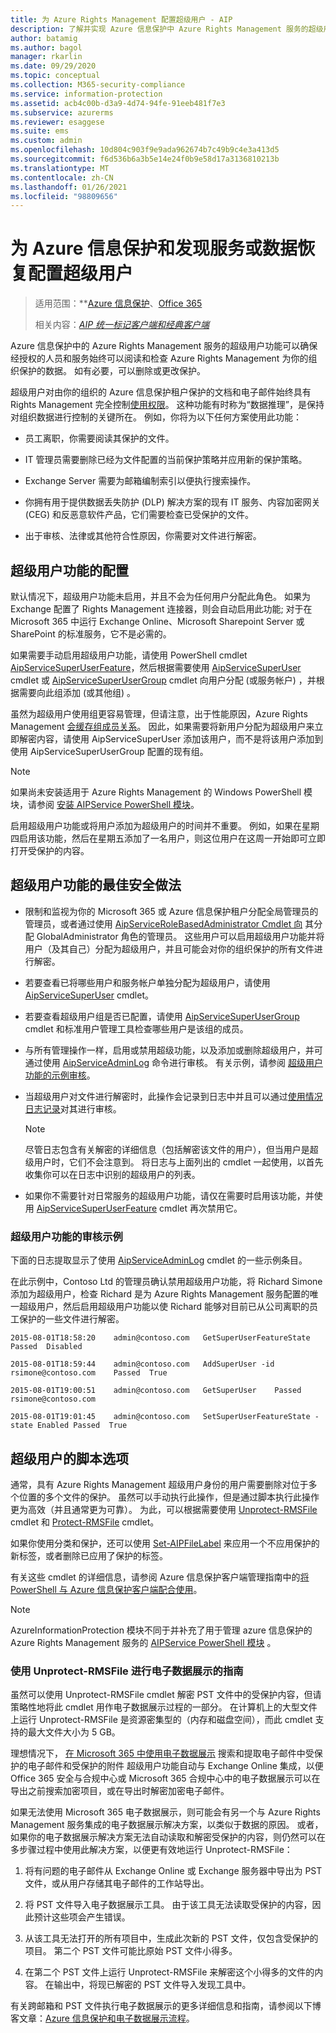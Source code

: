 ```yaml
---
title: 为 Azure Rights Management 配置超级用户 - AIP
description: 了解并实现 Azure 信息保护中 Azure Rights Management 服务的超级用户功能，以便已获授权的人员和服务始终可以读取和检查 ( "原因" ) 组织的受保护数据。
author: batamig
ms.author: bagol
manager: rkarlin
ms.date: 09/29/2020
ms.topic: conceptual
ms.collection: M365-security-compliance
ms.service: information-protection
ms.assetid: acb4c00b-d3a9-4d74-94fe-91eeb481f7e3
ms.subservice: azurerms
ms.reviewer: esaggese
ms.suite: ems
ms.custom: admin
ms.openlocfilehash: 10d804c903f9e9ada962674b7c49b9c4e3a413d5
ms.sourcegitcommit: f6d536b6a3b5e14e24f0b9e58d17a3136810213b
ms.translationtype: MT
ms.contentlocale: zh-CN
ms.lasthandoff: 01/26/2021
ms.locfileid: "98809656"
---
```

# <a name="configuring-super-users-for-azure-information-protection-and-discovery-services-or-data-recovery"></a>为 Azure 信息保护和发现服务或数据恢复配置超级用户

>适用范围：**[Azure 信息保护](https://azure.microsoft.com/pricing/details/information-protection)、[Office 365](https://download.microsoft.com/download/E/C/F/ECF42E71-4EC0-48FF-AA00-577AC14D5B5C/Azure_Information_Protection_licensing_datasheet_EN-US.pdf)
>
>相关内容：*[AIP 统一标记客户端和经典客户端](faqs.md#whats-the-difference-between-the-azure-information-protection-classic-and-unified-labeling-clients)*

Azure 信息保护中的 Azure Rights Management 服务的超级用户功能可以确保经授权的人员和服务始终可以阅读和检查 Azure Rights Management 为你的组织保护的数据。 如有必要，可以删除或更改保护。

超级用户对由你的组织的 Azure 信息保护租户保护的文档和电子邮件始终具有 Rights Management 完全控制[使用权限](configure-usage-rights.md)。 这种功能有时称为“数据推理”，是保持对组织数据进行控制的关键所在。 例如，你将为以下任何方案使用此功能：

- 员工离职，你需要阅读其保护的文件。

- IT 管理员需要删除已经为文件配置的当前保护策略并应用新的保护策略。

- Exchange Server 需要为邮箱编制索引以便执行搜索操作。

- 你拥有用于提供数据丢失防护 (DLP) 解决方案的现有 IT 服务、内容加密网关 (CEG) 和反恶意软件产品，它们需要检查已受保护的文件。

- 出于审核、法律或其他符合性原因，你需要对文件进行解密。

## <a name="configuration-for-the-super-user-feature"></a>超级用户功能的配置

默认情况下，超级用户功能未启用，并且不会为任何用户分配此角色。 如果为 Exchange 配置了 Rights Management 连接器，则会自动启用此功能; 对于在 Microsoft 365 中运行 Exchange Online、Microsoft Sharepoint Server 或 SharePoint 的标准服务，它不是必需的。

如果需要手动启用超级用户功能，请使用 PowerShell cmdlet [AipServiceSuperUserFeature](/powershell/module/aipservice/enable-aipservicesuperuserfeature)，然后根据需要使用 [AipServiceSuperUser](/powershell/module/aipservice/add-aipservicesuperuser) cmdlet 或 [AipServiceSuperUserGroup](/powershell/module/aipservice/set-aipservicesuperusergroup) cmdlet 向用户分配 (或服务帐户) ，并根据需要向此组添加 (或其他组) 。 

虽然为超级用户使用组更容易管理，但请注意，出于性能原因，Azure Rights Management [会缓存组成员关系](prepare.md#group-membership-caching-by-azure-information-protection)。 因此，如果需要将新用户分配为超级用户来立即解密内容，请使用 AipServiceSuperUser 添加该用户，而不是将该用户添加到使用 AipServiceSuperUserGroup 配置的现有组。

> [!NOTE]
> 如果尚未安装适用于 Azure Rights Management 的 Windows PowerShell 模块，请参阅 [安装 AIPService PowerShell 模块](install-powershell.md)。

启用超级用户功能或将用户添加为超级用户的时间并不重要。 例如，如果在星期四启用该功能，然后在星期五添加了一名用户，则这位用户在这周一开始即可立即打开受保护的内容。

## <a name="security-best-practices-for-the-super-user-feature"></a>超级用户功能的最佳安全做法

- 限制和监视为你的 Microsoft 365 或 Azure 信息保护租户分配全局管理员的管理员，或者通过使用 [AipServiceRoleBasedAdministrator Cmdlet 向](/powershell/module/aipservice/add-aipservicerolebasedadministrator) 其分配 GlobalAdministrator 角色的管理员。 这些用户可以启用超级用户功能并将用户（及其自己）分配为超级用户，并且可能会对你的组织保护的所有文件进行解密。

- 若要查看已将哪些用户和服务帐户单独分配为超级用户，请使用 [AipServiceSuperUser](/powershell/module/aipservice/get-aipservicesuperuser) cmdlet。 

- 若要查看超级用户组是否已配置，请使用 [AipServiceSuperUserGroup](/powershell/module/aipservice/get-aipservicesuperusergroup) cmdlet 和标准用户管理工具检查哪些用户是该组的成员。 

- 与所有管理操作一样，启用或禁用超级功能，以及添加或删除超级用户，并可通过使用 [AipServiceAdminLog](/powershell/module/aipservice/get-aipserviceadminlog) 命令进行审核。 有关示例，请参阅 [超级用户功能的示例审核](#example-auditing-for-the-super-user-feature)。

- 当超级用户对文件进行解密时，此操作会记录到日志中并且可以通过[使用情况日志记录](log-analyze-usage.md)对其进行审核。

    > [!NOTE]
    > 尽管日志包含有关解密的详细信息（包括解密该文件的用户），但当用户是超级用户时，它们不会注意到。 将日志与上面列出的 cmdlet 一起使用，以首先收集你可以在日志中识别的超级用户的列表。
    >

- 如果你不需要针对日常服务的超级用户功能，请仅在需要时启用该功能，并使用 [AipServiceSuperUserFeature](/powershell/module/aipservice/disable-aipservicesuperuserfeature) cmdlet 再次禁用它。

### <a name="example-auditing-for-the-super-user-feature"></a>超级用户功能的审核示例

下面的日志提取显示了使用 [AipServiceAdminLog](/powershell/module/aipservice/get-aipserviceadminlog) cmdlet 的一些示例条目。 

在此示例中，Contoso Ltd 的管理员确认禁用超级用户功能，将 Richard Simone 添加为超级用户，检查 Richard 是为 Azure Rights Management 服务配置的唯一超级用户，然后启用超级用户功能以使 Richard 能够对目前已从公司离职的员工保护的一些文件进行解密。

`2015-08-01T18:58:20    admin@contoso.com   GetSuperUserFeatureState    Passed  Disabled`

`2015-08-01T18:59:44    admin@contoso.com   AddSuperUser -id rsimone@contoso.com    Passed  True`

`2015-08-01T19:00:51    admin@contoso.com   GetSuperUser    Passed  rsimone@contoso.com`

`2015-08-01T19:01:45    admin@contoso.com   SetSuperUserFeatureState -state Enabled Passed  True`

## <a name="scripting-options-for-super-users"></a>超级用户的脚本选项
通常，具有 Azure Rights Management 超级用户身份的用户需要删除对位于多个位置的多个文件的保护。 虽然可以手动执行此操作，但是通过脚本执行此操作更为高效（并且通常更为可靠）。 为此，可以根据需要使用 [Unprotect-RMSFile](/powershell/module/azureinformationprotection/unprotect-rmsfile) cmdlet 和 [Protect-RMSFile](/powershell/module/azureinformationprotection/protect-rmsfile) cmdlet。 

如果你使用分类和保护，还可以使用 [Set-AIPFileLabel](/powershell/module/azureinformationprotection/set-aipfilelabel) 来应用一个不应用保护的新标签，或者删除已应用了保护的标签。 

有关这些 cmdlet 的详细信息，请参阅 Azure 信息保护客户端管理指南中的[将 PowerShell 与 Azure 信息保护客户端配合使用](./rms-client/client-admin-guide-powershell.md)。

> [!NOTE]
> AzureInformationProtection 模块不同于并补充了用于管理 azure 信息保护的 Azure Rights Management 服务的 [AIPService PowerShell 模块](administer-powershell.md) 。

### <a name="guidance-for-using-unprotect-rmsfile-for-ediscovery"></a>使用 Unprotect-RMSFile 进行电子数据展示的指南

虽然可以使用 Unprotect-RMSFile cmdlet 解密 PST 文件中的受保护内容，但请策略性地将此 cmdlet 用作电子数据展示过程的一部分。 在计算机上的大型文件上运行 Unprotect-RMSFile 是资源密集型的（内存和磁盘空间），而此 cmdlet 支持的最大文件大小为 5 GB。

理想情况下， [在 Microsoft 365 中使用电子数据展示](/microsoft-365/compliance/ediscovery) 搜索和提取电子邮件中受保护的电子邮件和受保护的附件 超级用户功能自动与 Exchange Online 集成，以便 Office 365 安全与合规中心或 Microsoft 365 合规中心中的电子数据展示可以在导出之前搜索加密项目，或在导出时解密加密电子邮件。

如果无法使用 Microsoft 365 电子数据展示，则可能会有另一个与 Azure Rights Management 服务集成的电子数据展示解决方案，以类似于数据的原因。 或者，如果你的电子数据展示解决方案无法自动读取和解密受保护的内容，则仍然可以在多步骤过程中使用此解决方案，以便更有效地运行 Unprotect-RMSFile：

1. 将有问题的电子邮件从 Exchange Online 或 Exchange 服务器中导出为 PST 文件，或从用户存储其电子邮件的工作站导出。

2. 将 PST 文件导入电子数据展示工具。 由于该工具无法读取受保护的内容，因此预计这些项会产生错误。

3. 从该工具无法打开的所有项目中，生成此次新的 PST 文件，仅包含受保护的项目。 第二个 PST 文件可能比原始 PST 文件小得多。

4. 在第二个 PST 文件上运行 Unprotect-RMSFile 来解密这个小得多的文件的内容。 在输出中，将现已解密的 PST 文件导入发现工具中。

有关跨邮箱和 PST 文件执行电子数据展示的更多详细信息和指南，请参阅以下博客文章：[Azure 信息保护和电子数据展示流程](https://techcommunity.microsoft.com/t5/Azure-Information-Protection/Azure-Information-Protection-and-eDiscovery-Processes/ba-p/270216)。